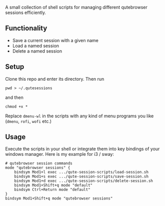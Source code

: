 
A small collection of shell scripts for managing different qutebrowser sessions efficiently.

## Functionality
- Save a current session with a given name
- Load a named session
- Delete a named session

## Setup
Clone this repo and enter its directory.
Then run
```shell
pwd > ~/.qutesessions
```
and then
```shell
chmod +x *
```
Replace `dmenu-wl` in the scripts with any kind of menu programs you like (`dmenu`, `rofi`, `wofi` etc.)

## Usage
Execute the scripts in your shell or integrate them into key bindings of your windows manager.
Here is my example for i3 / sway:
```
# qutebrowser session commands
mode "qutebrowser sessions" { 
    bindsym Mod1+l exec .../qute-session-scripts/load-session.sh
    bindsym Mod1+s exec .../qute-session-scripts/save-session.sh
    bindsym Mod1+d exec .../qute-session-scripts/delete-session.sh
    bindsym Mod1+Shift+q mode "default"
    bindsym Ctrl+Return mode "default"
}
bindsym Mod1+Shift+q mode "qutebrowser sessions"
```



